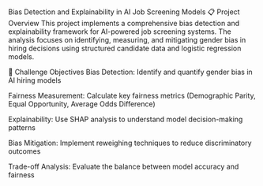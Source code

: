 Bias Detection and Explainability in AI Job Screening Models
📋 Project Overview
This project implements a comprehensive bias detection and explainability framework for AI-powered job screening systems. The analysis focuses on identifying, measuring, and mitigating gender bias in hiring decisions using structured candidate data and logistic regression models.

🎯 Challenge Objectives
Bias Detection: Identify and quantify gender bias in AI hiring models

Fairness Measurement: Calculate key fairness metrics (Demographic Parity, Equal Opportunity, Average Odds Difference)

Explainability: Use SHAP analysis to understand model decision-making patterns

Bias Mitigation: Implement reweighing techniques to reduce discriminatory outcomes

Trade-off Analysis: Evaluate the balance between model accuracy and fairness




